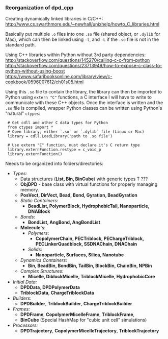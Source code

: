 ### Reorganization of dpd_cpp

Creating dynamically linked libraries in C/C++: <http://www.cs.swarthmore.edu/~newhall/unixhelp/howto_C_libraries.html>  

Basically put multiple `.o` files into one `.so` file (shared object, or `.dylib` for Mac), which can then be linked using `-l`, and `-L` if the `.so` file is not in the standard path.  

Using C++ libraries within Python without 3rd party dependencies: <http://stackoverflow.com/questions/145270/calling-c-c-from-python>
<http://stackoverflow.com/questions/23713949/how-to-expose-c-class-to-python-without-using-boost>
<https://www.safaribooksonline.com/library/view/c-cookbook/0596007612/ch01s05.html>

Using this `.so` file to contain the library, the library can then be imported to Python using `extern "C"` functions, a C interface I will have to write to communicate with these C++ objects. Once the interface is written and the `.so` file is compiled, wrapper Python classes can be written using Python's "natural" `ctypes`: 
     
     # Get cdll and other C data types for Python
     from ctypes import *  
     # Open library, either `.so` or `.dylib` file (Linux or Mac)
     library = cdll.LoadLibrary('path to .so file')   
     
     # Use extern "C" function, must declare it's C return type  
     library.externFunction.restype = c_void_p  
     library.externFunction()   


Needs to be organized into folders/directories:

* *Types:*
	+ Data structures (**List, Bin, BinCube**) with generic types T ???
	+ **ObjDPD** - base class with virtual functions for properly managing memory.
	+ **PosVect, DirVect, Bead, Bond, Gyration, BeadGyration**
	+ _Static Containers_:
		- **BeadList, PolymerBlock, HydrophobicTail, Nanoparticle, DNABlock**
	+ _Bonds_:
		- **BondList, AngBond, AngBondList**
	+ **Molecule**'s:
		- _Polymers_:
			* **CopolymerChain, PECTriblock, PEChargeTriblock, PECLinkerQuadblock, SSDNAChain, DNAChain**
		- _Solids_: 
			* **Nanoparticle, Surfaces, Silica, Nanotube**
	+ _Dynamics Containers_:
		- **Bin, BeadBin, BondBin, TailBin, BlockBin, ChainBin, NPBin**
	+ _Complex Structures_:
		- **Micelle, DiblockMicelle, TriblockMicelle, HydrophobicCore**
* *Initial Data:*
	+ **DPDData**, **DPDPolymerData**
	+ **TriblockData**, **ChargeTriblockData**
* *Builders:*
	+ **DPDBuilder**, **TriblockBuilder**, **ChargeTriblockBuilder**
* *Frames:*
	+ **DPDFrame**, **CopolymerMicelleFrame**, **TriblockFrame**, 
	+ **BinCube** (Special HashMap for "cubic unit cell" simulations)
* *Processors:*
	+ **DPDTrajectory**, **CopolymerMicelleTrajectory**, **TriblockTrajectory**
